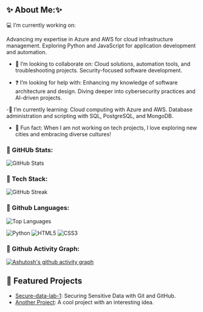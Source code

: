 ## ✨ About Me:✨
💻 I’m currently working on:

Advancing my expertise in Azure and AWS for cloud infrastructure management.
Exploring Python and JavaScript for application development and automation.

- 🤝 I’m looking to collaborate on:
Cloud solutions, automation tools, and troubleshooting projects.
Security-focused software development.

- ❓ I’m looking for help with:
Enhancing my knowledge of software architecture and design.
Diving deeper into cybersecurity practices and AI-driven projects.

-📖 I’m currently learning:
Cloud computing with Azure and AWS.
Database administration and scripting with SQL, PostgreSQL, and MongoDB.

- 🌟 Fun fact:
When I am not working on tech projects, I love exploring new cities and embracing diverse cultures!
### 🚀 GitHUb Stats:
![GitHub Stats](https://github-readme-stats.vercel.app/api?username=danivelve&show_icons=true&theme=radical)

### 🚀 Tech Stack:
![GitHub Streak](https://streak-stats.demolab.com/?user=danivelve&theme=radical)

### 🚀 Github Languages:
![Top Languages](https://github-readme-stats.vercel.app/api/top-langs/?username=danivelve&layout=compact&theme=radical)

![Python](https://img.shields.io/badge/Python-3776AB?style=flat&logo=python&logoColor=white)
![HTML5](https://img.shields.io/badge/HTML5-E34F26?style=flat&logo=html5&logoColor=white)
![CSS3](https://img.shields.io/badge/CSS3-1572B6?style=flat&logo=css3&logoColor=white)

### 🚀 Github Activity Graph:
[![Ashutosh's github activity graph](https://github-readme-activity-graph.vercel.app/graph?username=danivelve&theme=dracula)](https://github.com/ashutosh00710/github-readme-activity-graph)

## 🌟 Featured Projects
- [Secure-data-lab-1](https://github.com/danivelve/[project-repo](https://github.com/danivelve/secure-data-lab-1)): Securing Sensitive Data with Git and GitHub.  
- [Another Project](https://github.com/yourusername/another-repo): A cool project with an interesting idea.

<!--
**danivelve/danivelve** is a ✨ _special_ ✨ repository because its `README.md` (this file) appears on your GitHub profile.

Here are some ideas to get you started:

- 🔭 I’m currently working on ...
- 🌱 I’m currently learning ...
- 👯 I’m looking to collaborate on ...
- 🤔 I’m looking for help with ...
- 💬 Ask me about ...
- 📫 How to reach me: ...
- 😄 Pronouns: ...
- ⚡ Fun fact: ...
-->

